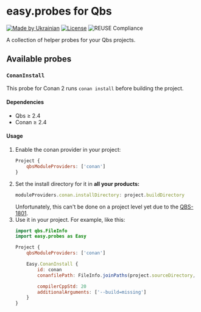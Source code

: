 <!--
SPDX-FileCopyrightText: © 2024 Serhii “GooRoo” Olendarenko

SPDX-License-Identifier: BSD-3-Clause
-->

# easy.probes for Qbs

[![Made by Ukrainian](https://img.shields.io/static/v1?label=Made%20by&message=Ukrainian&labelColor=1f5fb2&color=fad247&style=flat-square)](https://savelife.in.ua/en/donate-en/#donate-army-card-once)
[![License](https://img.shields.io/github/license/easyQML/easy.probes.qbs?style=flat-square)](LICENSE)
![REUSE Compliance](https://img.shields.io/reuse/compliance/github.com%2FeasyQML%2Feasy.probes.qbs?style=flat-square)

A collection of helper probes for your Qbs projects.

## Available probes

### `ConanInstall`

This probe for Conan 2 runs `conan install` before building the project.

#### Dependencies

- Qbs ≥ 2.4
- Conan ≥ 2.4

#### Usage

1. Enable the conan provider in your project:
    ```qml
	Project {
		qbsModuleProviders: ['conan']
	}
	```
2. Set the install directory for it in **all your products:**
	```qml
	moduleProviders.conan.installDirectory: project.buildDirectory
	```
	Unfortunately, this can't be done on a project level yet due to the [QBS-1801](https://bugreports.qt.io/browse/QBS-1801).
3. Use it in your project. For example, like this:
	```qml
	import qbs.FileInfo
	import easy.probes as Easy

	Project {
		qbsModuleProviders: ['conan']

		Easy.ConanInstall {
			id: conan
			conanfilePath: FileInfo.joinPaths(project.sourceDirectory, 'conanfile.py')

			compilerCppStd: 20
			additionalArguments: ['--build=missing']
		}
	}
	```
